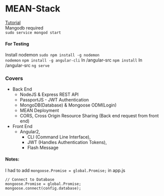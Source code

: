 # MEAN-Stack

[Tutorial](https://www.youtube.com/watch?v=uONz0lEWft0&list=PLillGF-RfqbZMNtaOXJQiDebNXjVapWPZ)<br>
Mangodb required <br>
`sudo service mongod start`

#### For Testing
Install nodemon `sudo npm install -g nodemon` <br>
`nodemon`
`npm install -g angular-cli`
In /angular-src `npm install`
In /angular-src `ng serve`

### Covers
* Back End
	- NodeJS & Express REST API
	- PassportJS - JWT Authentication
	- MongoDB(Database) & Mongoose ODM(Login)
	- MEAN Deployment
	- CORS, Cross Origin Resource Sharing (Back end request from front end)
* Front End
	- Angular2, 
		- CLI (Command Line Interface), 
		- JWT (Handles Authentication Tokens),
		- Flash Message

#### Notes:
I had to add `mongoose.Promise = global.Promise;` in app.js
````
// Connect to Database
mongoose.Promise = global.Promise;
mongoose.connect(config.database);
````
